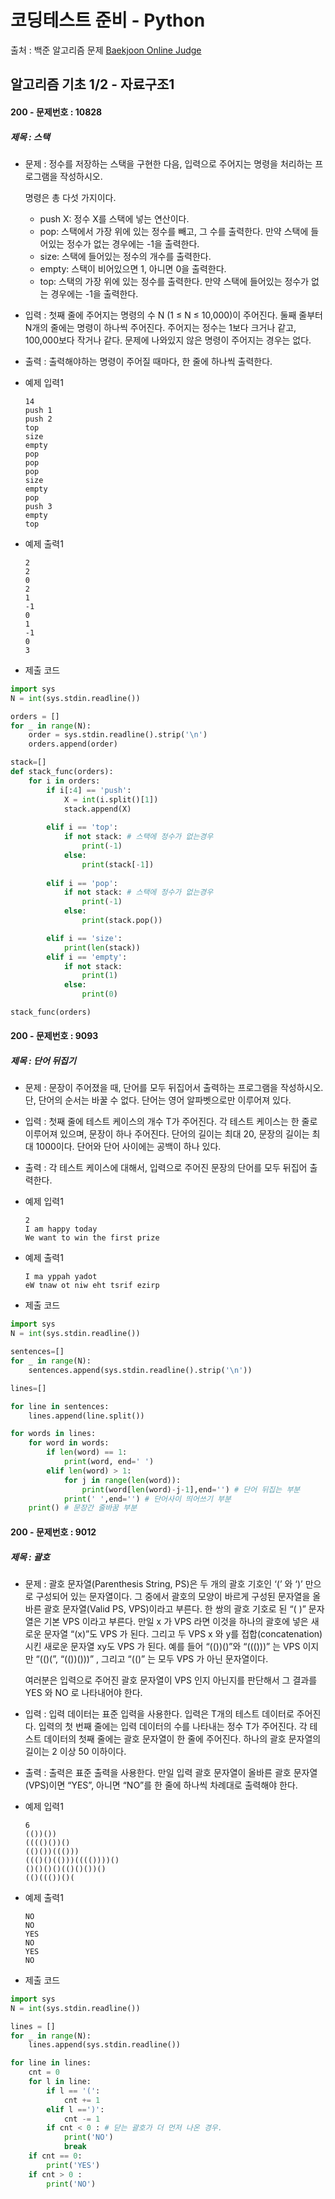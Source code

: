 # 코딩테스트 준비 - Python



출처 : 백준 알고리즘 문제 [Baekjoon Online Judge](https://www.acmicpc.net/)



## 알고리즘 기초 1/2 - 자료구조1



#### 200 -  문제번호 : 10828

 ##### 제목 : 스택

- 문제 : 정수를 저장하는 스택을 구현한 다음, 입력으로 주어지는 명령을 처리하는 프로그램을 작성하시오.

  명령은 총 다섯 가지이다.

  - push X: 정수 X를 스택에 넣는 연산이다.
  - pop: 스택에서 가장 위에 있는 정수를 빼고, 그 수를 출력한다. 만약 스택에 들어있는 정수가 없는 경우에는 -1을 출력한다.
  - size: 스택에 들어있는 정수의 개수를 출력한다.
  - empty: 스택이 비어있으면 1, 아니면 0을 출력한다.
  - top: 스택의 가장 위에 있는 정수를 출력한다. 만약 스택에 들어있는 정수가 없는 경우에는 -1을 출력한다.

- 입력 : 첫째 줄에 주어지는 명령의 수 N (1 ≤ N ≤ 10,000)이 주어진다. 둘째 줄부터 N개의 줄에는 명령이 하나씩 주어진다. 주어지는 정수는 1보다 크거나 같고, 100,000보다 작거나 같다. 문제에 나와있지 않은 명령이 주어지는 경우는 없다.

- 출력 : 출력해야하는 명령이 주어질 때마다, 한 줄에 하나씩 출력한다.

- 예제 입력1

  ```
  14
  push 1
  push 2
  top
  size
  empty
  pop
  pop
  pop
  size
  empty
  pop
  push 3
  empty
  top
  ```

- 예제 출력1

  ```
  2
  2
  0
  2
  1
  -1
  0
  1
  -1
  0
  3
  ```

- 제출 코드

```python
import sys
N = int(sys.stdin.readline())

orders = []
for _ in range(N):
    order = sys.stdin.readline().strip('\n')
    orders.append(order)

stack=[]
def stack_func(orders):
    for i in orders:
        if i[:4] == 'push': 
            X = int(i.split()[1])
            stack.append(X)
            
        elif i == 'top':
            if not stack: # 스택에 정수가 없는경우
                print(-1)
            else:
                print(stack[-1])
                
        elif i == 'pop':
            if not stack: # 스택에 정수가 없는경우
                print(-1)
            else:
                print(stack.pop())

        elif i == 'size':
            print(len(stack))
        elif i == 'empty':
            if not stack:
                print(1)
            else:
                print(0)

stack_func(orders)
```



#### 200 -  문제번호 : 9093

 ##### 제목 : 단어 뒤집기

- 문제 : 문장이 주어졌을 때, 단어를 모두 뒤집어서 출력하는 프로그램을 작성하시오. 단, 단어의 순서는 바꿀 수 없다. 단어는 영어 알파벳으로만 이루어져 있다.

- 입력 : 첫째 줄에 테스트 케이스의 개수 T가 주어진다. 각 테스트 케이스는 한 줄로 이루어져 있으며, 문장이 하나 주어진다. 단어의 길이는 최대 20, 문장의 길이는 최대 1000이다. 단어와 단어 사이에는 공백이 하나 있다.

- 출력 : 각 테스트 케이스에 대해서, 입력으로 주어진 문장의 단어를 모두 뒤집어 출력한다.

- 예제 입력1

  ```
  2
  I am happy today
  We want to win the first prize
  ```

- 예제 출력1

  ```
  I ma yppah yadot
  eW tnaw ot niw eht tsrif ezirp
  ```

- 제출 코드

```python
import sys
N = int(sys.stdin.readline())

sentences=[]
for _ in range(N):
    sentences.append(sys.stdin.readline().strip('\n'))

lines=[]

for line in sentences:
    lines.append(line.split())

for words in lines:
    for word in words:
        if len(word) == 1:
            print(word, end=' ')
        elif len(word) > 1:
            for j in range(len(word)):
                print(word[len(word)-j-1],end='') # 단어 뒤집는 부분
            print(' ',end='') # 단어사이 띄어쓰기 부분
    print() # 문장간 줄바꿈 부분
```



#### 200 -  문제번호 : 9012

 ##### 제목 : 괄호

- 문제 : 괄호 문자열(Parenthesis String, PS)은 두 개의 괄호 기호인 ‘(’ 와 ‘)’ 만으로 구성되어 있는 문자열이다. 그 중에서 괄호의 모양이 바르게 구성된 문자열을 올바른 괄호 문자열(Valid PS, VPS)이라고 부른다. 한 쌍의 괄호 기호로 된 “( )” 문자열은 기본 VPS 이라고 부른다. 만일 x 가 VPS 라면 이것을 하나의 괄호에 넣은 새로운 문자열 “(x)”도 VPS 가 된다. 그리고 두 VPS x 와 y를 접합(concatenation)시킨 새로운 문자열 xy도 VPS 가 된다. 예를 들어 “(())()”와 “((()))” 는 VPS 이지만 “(()(”, “(())()))” , 그리고 “(()” 는 모두 VPS 가 아닌 문자열이다. 

  여러분은 입력으로 주어진 괄호 문자열이 VPS 인지 아닌지를 판단해서 그 결과를 YES 와 NO 로 나타내어야 한다. 

- 입력 : 입력 데이터는 표준 입력을 사용한다. 입력은 T개의 테스트 데이터로 주어진다. 입력의 첫 번째 줄에는 입력 데이터의 수를 나타내는 정수 T가 주어진다. 각 테스트 데이터의 첫째 줄에는 괄호 문자열이 한 줄에 주어진다. 하나의 괄호 문자열의 길이는 2 이상 50 이하이다. 

- 출력 : 출력은 표준 출력을 사용한다. 만일 입력 괄호 문자열이 올바른 괄호 문자열(VPS)이면 “YES”, 아니면 “NO”를 한 줄에 하나씩 차례대로 출력해야 한다. 

- 예제 입력1

  ```
  6
  (())())
  (((()())()
  (()())((()))
  ((()()(()))(((())))()
  ()()()()(()()())()
  (()((())()(
  ```

- 예제 출력1

  ```
  NO
  NO
  YES
  NO
  YES
  NO
  ```

- 제출 코드

```python
import sys
N = int(sys.stdin.readline())

lines = []
for _ in range(N):
    lines.append(sys.stdin.readline())

for line in lines:
    cnt = 0
    for l in line:
        if l == '(':
            cnt += 1
        elif l ==')':
            cnt -= 1
        if cnt < 0 : # 닫는 괄호가 더 먼저 나온 경우.
            print('NO')
            break
    if cnt == 0:
        print('YES')
    if cnt > 0 :
        print('NO')
```

